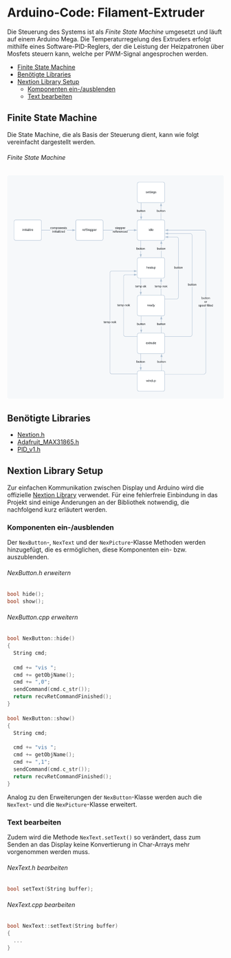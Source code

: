 # Arduino-Code: Filament-Extruder <!-- omit in toc -->

Die Steuerung des Systems ist als *Finite State Machine* umgesetzt und läuft auf einem Arduino Mega.
Die Temperaturregelung des Extruders erfolgt mithilfe eines Software-PID-Reglers, der die Leistung der Heizpatronen über Mosfets
steuern kann, welche per PWM-Signal angesprochen werden.

- [Finite State Machine](#finite-state-machine)
- [Benötigte Libraries](#benötigte-libraries)
- [Nextion Library Setup](#nextion-library-setup)
  - [Komponenten ein-/ausblenden](#komponenten-ein-ausblenden)
  - [Text bearbeiten](#text-bearbeiten)

## Finite State Machine

Die State Machine, die als Basis der Steuerung dient, kann wie folgt vereinfacht dargestellt werden. 

###### Finite State Machine <!-- omit in toc -->
![Finite State Machine](/arduino/filamentextruder/fsm_scheme.png?raw=true "Finite State Machine")

## Benötigte Libraries

- [Nextion.h](https://github.com/itead/ITEADLIB_Arduino_Nextion)
- [Adafruit_MAX31865.h](https://github.com/adafruit/Adafruit_MAX31865)
- [PID_v1.h](https://github.com/br3ttb/Arduino-PID-Library)

## Nextion Library Setup

Zur einfachen Kommunikation zwischen Display und Arduino wird die offizielle 
[Nextion Library](https://github.com/itead/ITEADLIB_Arduino_Nextion) verwendet.
Für eine fehlerfreie Einbindung in das Projekt sind einige Änderungen an der Bibliothek notwendig, die nachfolgend kurz erläutert werden.

### Komponenten ein-/ausblenden

Der `NexButton`-, `NexText` und der `NexPicture`-Klasse Methoden werden hinzugefügt, die es
ermöglichen, diese Komponenten ein- bzw. auszublenden.

###### NexButton.h erweitern <!-- omit in toc -->
```c++
bool hide();
bool show();
```

###### NexButton.cpp erweitern <!-- omit in toc -->
```c++
bool NexButton::hide()
{
  String cmd;

  cmd += "vis ";
  cmd += getObjName();
  cmd += ",0";
  sendCommand(cmd.c_str());
  return recvRetCommandFinished();
}

bool NexButton::show()
{
  String cmd;

  cmd += "vis ";
  cmd += getObjName();
  cmd += ",1";
  sendCommand(cmd.c_str());
  return recvRetCommandFinished();
}
```

Analog zu den Erweiterungen der `NexButton`-Klasse werden auch die `NexText`- und die `NexPicture`-Klasse erweitert.

### Text bearbeiten

Zudem wird die Methode `NexText.setText()` so verändert, dass zum Senden an das Display keine 
Konvertierung in Char-Arrays mehr vorgenommen werden muss.

###### NexText.h bearbeiten <!-- omit in toc -->
```c++
bool setText(String buffer);   
```

###### NexText.cpp bearbeiten <!-- omit in toc -->
```c++
bool NexText::setText(String buffer)
{
  ...
}
```
